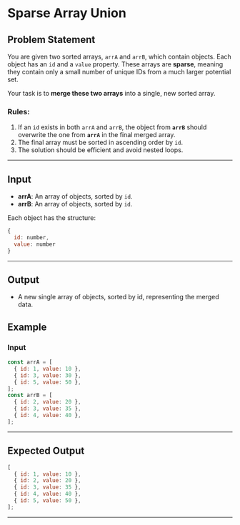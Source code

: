 # Sparse Array Union

## Problem Statement

You are given two sorted arrays, `arrA` and `arrB`, which contain objects. Each object has an `id` and a `value` property. These arrays are **sparse**, meaning they contain only a small number of unique IDs from a much larger potential set.

Your task is to **merge these two arrays** into a single, new sorted array.

### Rules:

1. If an `id` exists in both `arrA` and `arrB`, the object from **`arrB`** should overwrite the one from **`arrA`** in the final merged array.
2. The final array must be sorted in ascending order by `id`.
3. The solution should be efficient and avoid nested loops.

---

## Input

- **arrA**: An array of objects, sorted by `id`.
- **arrB**: An array of objects, sorted by `id`.

Each object has the structure:

```js
{
  id: number,
  value: number
}
```

---

## Output

- A new single array of objects, sorted by id, representing the merged data.

## Example

### Input

```javascript
const arrA = [
  { id: 1, value: 10 },
  { id: 3, value: 30 },
  { id: 5, value: 50 },
];
const arrB = [
  { id: 2, value: 20 },
  { id: 3, value: 35 },
  { id: 4, value: 40 },
];
```

---

## Expected Output

```javascript
[
  { id: 1, value: 10 },
  { id: 2, value: 20 },
  { id: 3, value: 35 },
  { id: 4, value: 40 },
  { id: 5, value: 50 },
];
```

---
